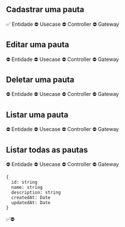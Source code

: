 ## Cadastrar uma pauta
✅ Entidade
⛔ Usecase
⛔ Controller
⛔ Gateway

## Editar uma pauta
⛔ Entidade
⛔ Usecase
⛔ Controller
⛔ Gateway

## Deletar uma pauta
⛔ Entidade
⛔ Usecase
⛔ Controller
⛔ Gateway

## Listar uma pauta
⛔ Entidade
⛔ Usecase
⛔ Controller
⛔ Gateway

## Listar todas as pautas
⛔ Entidade
⛔ Usecase
⛔ Controller
⛔ Gateway

```
{
  id: string
  name: string
  description: string
  createdAt: Date
  updatedAt: Date
}
```


✅⛔